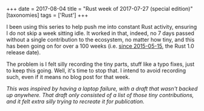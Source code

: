 +++
date = 2017-08-04
title = "Rust week of 2017-07-27 (special edition)"
[taxonomies]
tags = ['Rust']
+++

I been using this series to help push me into constant Rust activity,
ensuring I do not skip a week sitting idle. It worked in that, indeed,
no 7 days passed without a single contribution to the ecosystem, no
matter how tiny, and this has been going on for over a 100 weeks (i.e.
[since 2015-05-15], the Rust 1.0 release date).

The problem is I felt silly recording the tiny parts, stuff like a typo
fixes, just to keep this going. Well, it's time to stop that. I intend
to avoid recording such, even if it means no blog post for that week.

*This was inspired by having a laptop failure, with a draft that wasn't
backed up anywhere. That draft only consisted of a list of those tiny
contributions, and it felt extra silly trying to recreate it for
publication.*

  [since 2015-05-15]: http://tshepang.net/rust-week-of-2015-05-15
